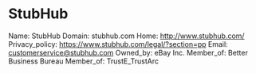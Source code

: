 
# StubHub

Name: StubHub
Domain: stubhub.com
Home: http://www.stubhub.com/
Privacy_policy: https://www.stubhub.com/legal/?section=pp
Email: customerservice@stubhub.com
Owned_by: eBay Inc.
Member_of: Better Business Bureau
Member_of: TrustE_TrustArc
